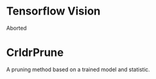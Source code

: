 # Tensorflow Vision

Aborted

# CrldrPrune

A pruning method based on a trained model and statistic.
